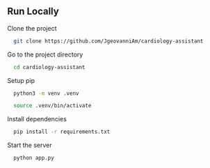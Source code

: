 
## Run Locally

Clone the project

```bash
  git clone https://github.com/JgeovanniAm/cardiology-assistant
```

Go to the project directory

```bash
  cd cardiology-assistant
```

Setup pip

```bash
  python3 -m venv .venv  
```
```bash
  source .venv/bin/activate
```

Install dependencies

```bash
  pip install -r requirements.txt      
```

Start the server

```bash
  python app.py
```